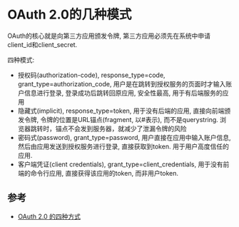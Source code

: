 # OAuth 2.0的几种模式

OAuth的核心就是向第三方应用颁发令牌, 
第三方应用必须先在系统中申请client_id和client_secret.

四种模式:

- 授权码(authorization-code), response_type=code, grant_type=authorization_code, 
用户是在跳转到授权服务的页面时才输入账户信息进行登录, 登录成功后跳转回原应用, 安全性最高, 用于有后端服务的应用
- 隐藏式(implicit), response_type=token, 
用于没有后端的应用, 直接向前端颁发令牌, 令牌的位置是URL锚点(fragment, 以#表示), 而不是querystring. 
浏览器跳转时，锚点不会发到服务器，就减少了泄漏令牌的风险
- 密码式(password), grant_type=password, 
用户直接在应用中输入账户信息, 然后由应用发送到授权服务进行登录, 直接获取到token. 用于用户高度信任的应用.
- 客户端凭证(client credentials), grant_type=client_credentials, 用于没有前端的命令行应用, 直接获得该应用的token, 而非用户token.

## 参考

- [OAuth 2.0 的四种方式](https://www.ruanyifeng.com/blog/2019/04/oauth-grant-types.html)